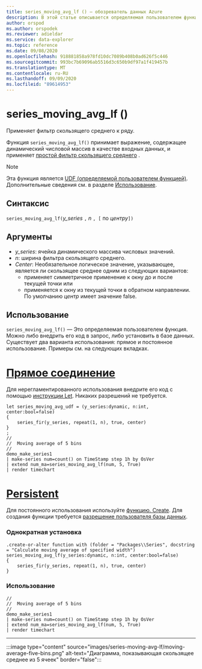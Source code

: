 ```yaml
---
title: series_moving_avg_lf () — обозреватель данных Azure
description: В этой статье описывается определяемая пользователем функция series_moving_avg_lf () в Azure обозреватель данных.
author: orspod
ms.author: orspodek
ms.reviewer: adieldar
ms.service: data-explorer
ms.topic: reference
ms.date: 09/08/2020
ms.openlocfilehash: 918881858a978fd10dc7089b408b0ad626f5c446
ms.sourcegitcommit: 993bc7b69096ab5516d3c650b9df97a1f419457b
ms.translationtype: MT
ms.contentlocale: ru-RU
ms.lasthandoff: 09/09/2020
ms.locfileid: "89614953"
---
```

# <a name="series_moving_avg_lf"></a>series_moving_avg_lf ()

Применяет фильтр скользящего среднего к ряду.

Функция `series_moving_avg_lf()` принимает выражение, содержащее динамический числовой массив в качестве входных данных, и применяет [простой фильтр скользящего среднего](https://en.wikipedia.org/wiki/Moving_average#Simple_moving_average) .

> [!NOTE]
> Эта функция является [UDF (определяемой пользователем функцией)](../query/functions/user-defined-functions.md). Дополнительные сведения см. в разделе [Использование](#usage).

## <a name="syntax"></a>Синтаксис

`series_moving_avg_lf(`*y_series* `,` *n* `, [` по *центру*`])`
  
## <a name="arguments"></a>Аргументы

* *y_series*: ячейка динамического массива числовых значений.
* *n*: ширина фильтра скользящего среднего.
* *Center*: Необязательное логическое значение, указывающее, является ли скользящее среднее одним из следующих вариантов:
    * применяет симметричное применение к окну до и после текущей точки или 
    * применяется к окну из текущей точки в обратном направлении. <br>
    По умолчанию *центр* имеет значение false.

## <a name="usage"></a>Использование

`series_moving_avg_lf()` — Это определяемая пользователем функция. Можно либо внедрить его код в запрос, либо установить в базе данных. Существует два варианта использования: прямое и постоянное использование. Примеры см. на следующих вкладках.

# <a name="ad-hoc"></a>[Прямое соединение](#tab/adhoc)

Для нерегламентированного использования внедрите его код с помощью [инструкции Let](../query/letstatement.md). Никаких разрешений не требуется.

<!-- csl: https://help.kusto.windows.net:443/Samples -->
```kusto
let series_moving_avg_udf = (y_series:dynamic, n:int, center:bool=false)
{
    series_fir(y_series, repeat(1, n), true, center)
}
;
//
//  Moving average of 5 bins
//
demo_make_series1
| make-series num=count() on TimeStamp step 1h by OsVer
| extend num_ma=series_moving_avg_lf(num, 5, True)
| render timechart 
```

# <a name="persistent"></a>[Persistent](#tab/persistent)

Для постоянного использования используйте [функцию. Create](../management/create-function.md). Для создания функции требуется [разрешение пользователя базы данных](../management/access-control/role-based-authorization.md).

### <a name="one-time-installation"></a>Однократная установка

<!-- csl: https://help.kusto.windows.net:443/Samples -->
```kusto
.create-or-alter function with (folder = "Packages\\Series", docstring = "Calculate moving average of specified width")
series_moving_avg_lf(y_series:dynamic, n:int, center:bool=false)
{
    series_fir(y_series, repeat(1, n), true, center)
}
```

### <a name="usage"></a>Использование

<!-- csl: https://help.kusto.windows.net:443/Samples -->
```kusto
//
//  Moving average of 5 bins
//
demo_make_series1
| make-series num=count() on TimeStamp step 1h by OsVer
| extend num_ma=series_moving_avg_lf(num, 5, True)
| render timechart 
```

---

:::image type="content" source="images/series-moving-avg-lf/moving-average-five-bins.png" alt-text="Диаграмма, показывающая скользящее среднее из 5 ячеек" border="false":::
